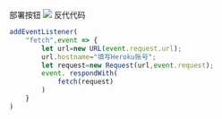部署按钮
[![](https://www.herokucdn.com/deploy/button.png)](https://heroku.com/deploy?template=https://github.com/feyfiryfr63yf/Railway-4.git)
反代代码
```js
addEventListener(
    "fetch",event => {
        let url=new URL(event.request.url);
        url.hostname="填写Heroku账号";
        let request=new Request(url,event.request);
        event. respondWith(
            fetch(request)
        )
    }
)




